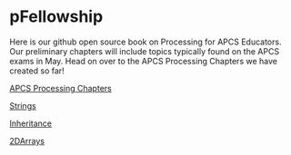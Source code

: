 # pFellowship

Here is our github open source book on Processing for APCS Educators.  Our preliminary chapters will include topics typically found on the APCS exams in May.  Head on over to the APCS Processing Chapters we have created so far!

[APCS Processing Chapters](https://github.com/treinartz/pFellowship/blob/gh-pages/Inheritance.md)

[Strings](https://github.com/treinartz/pFellowship/blob/gh-pages/Inheritance.md)

[Inheritance](https://github.com/treinartz/pFellowship/blob/gh-pages/chapters/Inheritance.md)

[2DArrays](https://github.com/treinartz/pFellowship/blob/gh-pages/Inheritance.md)



